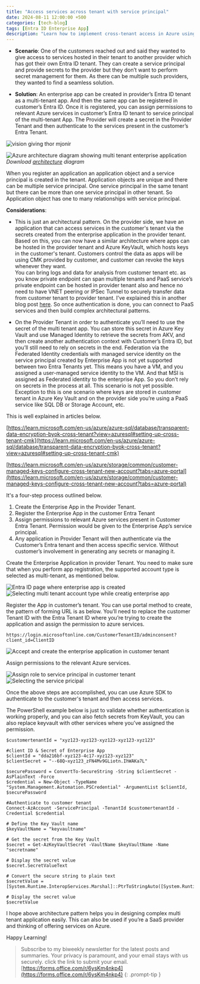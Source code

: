```yaml
---
title: "Access services across tenant with service principal"
date: 2024-08-11 12:00:00 +500
categories: [tech-blog]
tags: [Entra ID Enterprise App]
description: "Learn how to implement cross-tenant access in Azure using Multi-Tenant Enterprise app. Simplify management of multi-tenant environments without secret sharing"
---
```


* **Scenario**: One of the customers reached out and said they wanted to give access to services hosted in their tenant to another provider which has got their own Entra ID tenant. They can create a service principal and provide secrets to the provider but they don’t want to perform secret management for them. As there can be multiple such providers, they wanted to find a seamless solution.

* **Solution**: An enterprise app can be created in provider’s Entra ID tenant as a multi-tenant app. And then the same app can be registered in customer’s Entra ID. Once it is registered, you can assign permissions to relevant Azure services in customer’s Entra ID tenant to service principal of the multi-tenant App. The Provider will create a secret in the Provider Tenant and then authenticate to the services present in the customer’s Entra Tenant.

![vision giving thor mjonir](https://raw.githubusercontent.com/qureshiaquib/qureshiaquib.github.io/main/assets/11082024/comic.jpg)


![Azure architecture diagram showing multi tenant enterprise application](https://raw.githubusercontent.com/qureshiaquib/qureshiaquib.github.io/main/assets/11082024/architecture-architecture-diagram.jpg)
_Download [architecture](https://github.com/qureshiaquib/qureshiaquib.github.io/raw/main/assets/11082024/Architecture.vsdx) diagram_


When you register an application an application object and a service principal is created in the tenant. Application objects are unique and there can be multiple service principal. One service principal in the same tenant but there can be more than one service principal in other tenant. So Application object has one to many relationships with service principal.

**Considerations**:
* This is just an architectural pattern. On the provider side, we have an application that can access services in the customer's tenant via the secrets created from the enterprise application in the provider tenant.
Based on this, you can now have a similar architecture where apps can be hosted in the provider tenant and Azure KeyVault, which hosts keys in the customer's tenant. Customers control the data as apps will be using CMK provided by customer, and customer can revoke the keys whenever they want.\
You can bring logs and data for analysis from customer tenant etc. as you know private endpoint can span multiple tenants and PaaS service’s private endpoint can be hosted in provider tenant also and hence no need to have VNET peering or IPSec Tunnel to securely transfer data from customer tenant to provider tenant. I’ve explained this in another blog post [here](https://www.azuredoctor.com/posts/resourcesharing-with-azure-private-endpoint/). So once authentication is done, you can connect to PaaS services and then build complex architectural patterns.

* On the Provider Tenant in order to authenticate you’ll need to use the secret of the multi tenant app. You can store this secret in Azure Key Vault and use Managed Identity to retrieve the secrets from AKV, and then create another authentication context with Customer’s Entra ID, but you’ll still need to rely on secrets in the end.
Federation via the Federated Identity credentials with managed service identity on the service principal created by Enterprise App is not yet supported between two Entra Tenants yet. This means you have a VM, and you assigned a user-managed service identity to the VM. And that MSI is assigned as Federated identity to the enterprise App. So you don’t rely on secrets in the process at all. This scenario is not yet possible. Exception to this is one scenario where keys are stored in customer tenant in Azure Key Vault and on the provider side you’re using a PaaS service like SQL DB or Storage Account, etc.

This is well explained in articles below.

[https://learn.microsoft.com/en-us/azure/azure-sql/database/transparent-data-encryption-byok-cross-tenant?view=azuresql#setting-up-cross-tenant-cmk](https://learn.microsoft.com/en-us/azure/azure-sql/database/transparent-data-encryption-byok-cross-tenant?view=azuresql#setting-up-cross-tenant-cmk)

[https://learn.microsoft.com/en-us/azure/storage/common/customer-managed-keys-configure-cross-tenant-new-account?tabs=azure-portal](https://learn.microsoft.com/en-us/azure/storage/common/customer-managed-keys-configure-cross-tenant-new-account?tabs=azure-portal)


It's a four-step process outlined below.

1.	Create the Enterprise App in the Provider Tenant.
2.	Register the Enterprise App in the customer Entra Tenant
3.	Assign permissions to relevant Azure services present in Customer Entra Tenant. Permission would be given to the Enterprise App’s service principal.
4.	Any application in Provider Tenant will then authenticate via the Customer’s Entra tenant and then access specific service. Without customer’s involvement in generating any secrets or managing it.

Create the Enterprise Application in provider Tenant. You need to make sure that when you perform app registration, the supported account type is selected as multi-tenant, as mentioned below.

![Entra ID page where enterprise app is created](https://raw.githubusercontent.com/qureshiaquib/qureshiaquib.github.io/main/assets/11082024/create-multi-tenant-app-part1.jpg)
![Selecting multi tenant account type while creatig enterprise app](https://raw.githubusercontent.com/qureshiaquib/qureshiaquib.github.io/main/assets/11082024/create-multi-tenant-app-part2.jpg)


Register the App in customer’s tenant. You can use portal method to create, the pattern of forming URL is as below. You’ll need to replace the customer Tenant ID with the Entra Tenant ID where you’re trying to create the application and assign the permission to azure services.

```shell
https://login.microsoftonline.com/CustomerTenantID/adminconsent?client_id=ClientID
```

![Accept and create the enterprise application in customer tenant](https://raw.githubusercontent.com/qureshiaquib/qureshiaquib.github.io/main/assets/11082024/accept-app-creation-in-customer-tenant.jpg)

Assign permissions to the relevant Azure services.

![Assign role to service principal in customer tenant](https://raw.githubusercontent.com/qureshiaquib/qureshiaquib.github.io/main/assets/11082024/assign-roles-to-service-principal-part1.jpg)
![Selecting the service pricipal](https://raw.githubusercontent.com/qureshiaquib/qureshiaquib.github.io/main/assets/11082024/assign-roles-to-service-principal-part2.jpg)


Once the above steps are accomplished, you can use Azure SDK to authenticate to the customer's tenant and then access services.

The PowerShell example below is just to validate whether authentication is working properly, and you can also fetch secrets from KeyVault, you can also replace keyvault with other services where you’ve assigned the permission.

```shell
$customertenantId = "xyz123-xyz123-xyz123-xyz123-xyz123"

#client ID & Secret of Enterprise App
$clientId = "dda216bf-xyz123-4c17-xyz123-xyz123"
$clientSecret = "--68Q~xyz123_zFN4Mv9GLiotn.IhWAKa7L"

$securePassword = ConvertTo-SecureString -String $clientSecret -AsPlainText -Force
$credential = New-Object -TypeName "System.Management.Automation.PSCredential" -ArgumentList $clientId, $securePassword

#Authenticate to customer tenant
Connect-AzAccount -ServicePrincipal -TenantId $customertenantId -Credential $credential

# Define the Key Vault name
$keyVaultName = "keyvaultname"

# Get the secret from the Key Vault
$secret = Get-AzKeyVaultSecret -VaultName $keyVaultName -Name "secretname"

# Display the secret value
$secret.SecretValueText

# Convert the secure string to plain text
$secretValue = [System.Runtime.InteropServices.Marshal]::PtrToStringAuto([System.Runtime.InteropServices.Marshal]::SecureStringToBSTR($secret.SecretValue))

# Display the secret value
$secretValue
```

I hope above architecture pattern helps you in designing complex multi tenant application easily. This can also be used if you’re a SaaS provider and thinking of offering services on Azure.

Happy Learning!

>Subscribe to my biweekly newsletter for the latest posts and summaries. Your privacy is paramount, and your email stays with us securely.
click the link to submit your email.
[https://forms.office.com/r/6ysKm4nkp4](https://forms.office.com/r/6ysKm4nkp4)
{: .prompt-tip }

